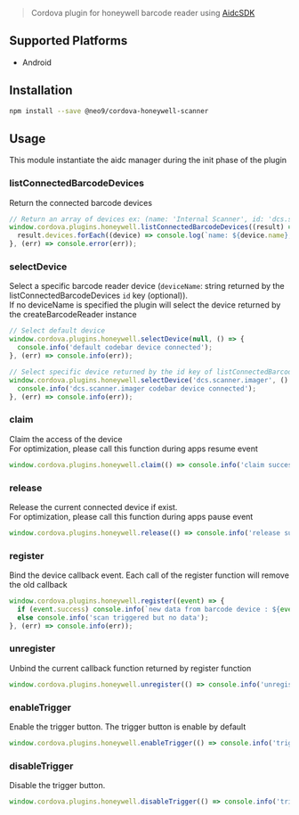 > Cordova plugin for honeywell barcode reader using [AidcSDK](http://download.salamandre.tm.fr/api/com/honeywell/aidc/package-summary.html)

## Supported Platforms

- Android

## Installation

```bash
npm install --save @neo9/cordova-honeywell-scanner
```

## Usage

This module instantiate the aidc manager during the init phase of the plugin

### listConnectedBarcodeDevices

Return the connected barcode devices

```js
// Return an array of devices ex: (name: 'Internal Scanner', id: 'dcs.scanner.imager')
window.cordova.plugins.honeywell.listConnectedBarcodeDevices((result) => {
  result.devices.forEach((device) => console.log(`name: ${device.name}, id: ${device.id}`));
}, (err) => console.error(err));
```

### selectDevice

Select a specific barcode reader device (`deviceName`: string returned by the listConnectedBarcodeDevices `id` key (optional)).</br>
If no deviceName is specified the plugin will select the device returned by the createBarcodeReader instance

```js
// Select default device
window.cordova.plugins.honeywell.selectDevice(null, () => {
  console.info('default codebar device connected');
}, (err) => console.info(err));

// Select specific device returned by the id key of listConnectedBarcodeDevices function
window.cordova.plugins.honeywell.selectDevice('dcs.scanner.imager', () => {
  console.info('dcs.scanner.imager codebar device connected');
}, (err) => console.info(err));
```

### claim

Claim the access of the device</br>
For optimization, please call this function during apps resume event

```js
window.cordova.plugins.honeywell.claim(() => console.info('claim success'), (err) => console.info(err));
```

### release

Release the current connected device if exist.</br>
For optimization, please call this function during apps pause event


```js
window.cordova.plugins.honeywell.release(() => console.info('release success'), (err) => console.info(err));
```

### register

Bind the device callback event. Each call of the register function will remove the old callback

```js
window.cordova.plugins.honeywell.register((event) => {
  if (event.success) console.info(`new data from barcode device : ${event.data}`);
  else console.info('scan triggered but no data');
}, (err) => console.info(err));
```

### unregister

Unbind the current callback function returned by register function

```js
window.cordova.plugins.honeywell.unregister(() => console.info('unregister done'));
```

### enableTrigger

Enable the trigger button. The trigger button is enable by default

```js
window.cordova.plugins.honeywell.enableTrigger(() => console.info('trigger enabled'));
```

### disableTrigger

Disable the trigger button.

```js
window.cordova.plugins.honeywell.disableTrigger(() => console.info('trigger disabled'));
```

